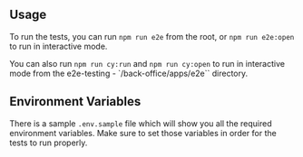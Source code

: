 ## Usage

To run the tests, you can run `npm run e2e` from the root, or `npm run e2e:open` to run in interactive mode. 

You can also run `npm run cy:run` and `npm run cy:open` to run in interactive mode from the e2e-testing - `/back-office/apps/e2e`` directory.

## Environment Variables

There is a sample `.env.sample` file which will show you all the required environment variables. Make sure to set those variables in order for the tests to run properly.

